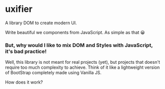 # uxifier
A library DOM to create modern UI.

Write beautiful we components from JavaScript. As simple as that 😀


### But, why would I like to mix DOM and Styles with JavaScript, it's bad practice!
Well, this library is not meant for real projects (yet), but projects that doesn't require too much complexity to achieve.
Think of it like a lightweight version of BootStrap completely made using Vanilla JS.

How does it work?
